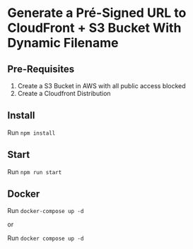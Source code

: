 # Generate a Pré-Signed URL to CloudFront + S3 Bucket With Dynamic Filename

## Pre-Requisites

1.  Create a S3 Bucket in AWS with all public access blocked
2.  Create a Cloudfront Distribution

## Install

Run `npm install`

## Start

Run `npm run start`

## Docker

Run `docker-compose up -d`

or

Run `docker compose up -d`
